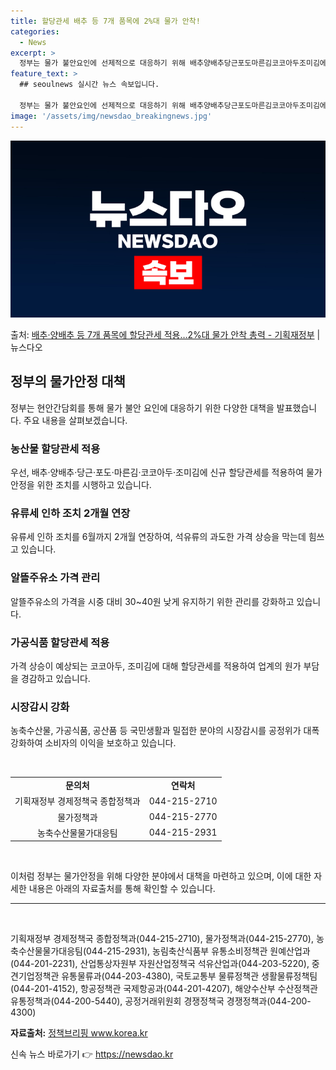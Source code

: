 ```yaml
---
title: 할당관세 배추 등 7개 품목에 2%대 물가 안착!
categories:
  - News
excerpt: >
  정부는 물가 불안요인에 선제적으로 대응하기 위해 배추양배추당근포도마른김코코아두조미김에 신규 할당관세를 적용하…
feature_text: >
  ## seoulnews 실시간 뉴스 속보입니다.

  정부는 물가 불안요인에 선제적으로 대응하기 위해 배추양배추당근포도마른김코코아두조미김에 신규 할당관세를 적용하…
image: '/assets/img/newsdao_breakingnews.jpg'
---
```


![뉴스다오 속보](/assets/img/newsdao_breakingnews.jpg)

<p>출처: <a href="https://newsdao.kr/3661" rel="dofollow">배추·양배추 등 7개 품목에 할당관세 적용…2%대 물가 안착 총력 - 기획재정부</a> | 뉴스다오</p>

<h2 data-ke-size="size26">정부의 물가안정 대책</h2>
<p data-ke-size="size16">정부는 현안간담회를 통해 물가 불안 요인에 대응하기 위한 다양한 대책을 발표했습니다. 주요 내용을 살펴보겠습니다.</p>

<h3>농산물 할당관세 적용</h3>
<p data-ke-size="size16">우선, 배추·양배추·당근·포도·마른김·코코아두·조미김에 신규 할당관세를 적용하여 물가 안정을 위한 조치를 시행하고 있습니다.</p>

<h3>유류세 인하 조치 2개월 연장</h3>
<p data-ke-size="size16">유류세 인하 조치를 6월까지 2개월 연장하여, 석유류의 과도한 가격 상승을 막는데 힘쓰고 있습니다.</p>

<h3>알뜰주유소 가격 관리</h3>
<p data-ke-size="size16">알뜰주유소의 가격을 시중 대비 30~40원 낮게 유지하기 위한 관리를 강화하고 있습니다.</p>

<h3>가공식품 할당관세 적용</h3>
<p data-ke-size="size16">가격 상승이 예상되는 코코아두, 조미김에 대해 할당관세를 적용하여 업계의 원가 부담을 경감하고 있습니다.</p>

<h3>시장감시 강화</h3>
<p data-ke-size="size16">농축수산물, 가공식품, 공산품 등 국민생활과 밀접한 분야의 시장감시를 공정위가 대폭 강화하여 소비자의 이익을 보호하고 있습니다.</p>

<p data-ke-size="size16">&nbsp;</p>

<table>
  <tbody>
    <tr>
      <td style="text-align: center; height: 17px;"><b>문의처</b></td>
      <td style="text-align: center; height: 17px;"><b>연락처</b></td>
    </tr>
    <tr>
      <td style="text-align: center; height: 17px;">기획재정부 경제정책국 종합정책과</td>
      <td style="text-align: center; height: 17px;">044-215-2710</td>
    </tr>
    <tr>
      <td style="text-align: center; height: 17px;">물가정책과</td>
      <td style="text-align: center; height: 17px;">044-215-2770</td>
    </tr>
    <tr>
      <td style="text-align: center; height: 17px;">농축수산물물가대응팀</td>
      <td style="text-align: center; height: 17px;">044-215-2931</td>
    </tr>
  </tbody>
</table>

<p data-ke-size="size16">&nbsp;</p>

<p data-ke-size="size16">이처럼 정부는 물가안정을 위해 다양한 분야에서 대책을 마련하고 있으며, 이에 대한 자세한 내용은 아래의 자료출처를 통해 확인할 수 있습니다.</p>

<hr>

<p data-ke-size="size16">&nbsp;</p>

<p data-ke-size="size16">기획재정부 경제정책국 종합정책과(044-215-2710), 물가정책과(044-215-2770), 농축수산물물가대응팀(044-215-2931), 농림축산식품부 유통소비정책관 원예산업과(044-201-2231), 산업통상자원부 자원산업정책국 석유산업과(044-203-5220), 중견기업정책관 유통물류과(044-203-4380), 국토교통부 물류정책관 생활물류정책팀(044-201-4152), 항공정책관 국제항공과(044-201-4207), 해양수산부 수산정책관 유통정책과(044-200-5440), 공정거래위원회 경쟁정책국 경쟁정책과(044-200-4300)</p>

<p data-ke-size="size16"><b>자료출처:</b> <a href="https://newsdao.kr/3661">정책브리핑 www.korea.kr</a></p> 

신속 뉴스 바로가기 👉 <a href="https://newsdao.kr" rel="dofollow">https://newsdao.kr</a>


